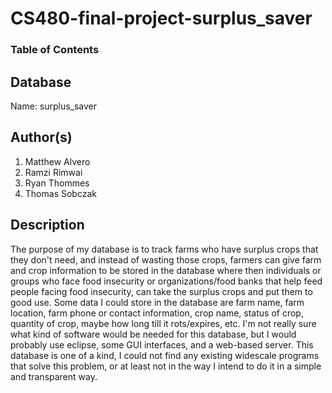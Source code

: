 # CS480-final-project-surplus_saver
 
### Table of Contents
 
## Database
Name: surplus_saver
 
## Author(s)
1. Matthew Alvero
2. Ramzi Rimwai
3. Ryan Thommes
4. Thomas Sobczak
 
## Description
The purpose of my database is to track farms who have surplus crops that they don't need, and instead of wasting those crops, farmers can give farm and crop information to be stored in the database where then individuals or groups who face food insecurity or organizations/food banks that help feed people facing food insecurity, can take the surplus crops and put them to good use.
Some data I could store in the database are farm name, farm location, farm phone or contact information, crop name, status of crop, quantity of crop, maybe how long till it rots/expires, etc.
I'm not really sure what kind of software would be needed for this database, but I would probably use eclipse, some GUI interfaces, and a web-based server.
This database is one of a kind, I could not find any existing widescale programs that solve this problem, or at least not in the way I intend to do it in a simple and transparent way.
